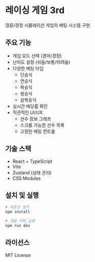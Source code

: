 # 레이싱 게임 3rd

경륜/경정 시뮬레이션 게임의 베팅 시스템 구현

## 주요 기능

- 게임 모드 선택 (경마/경정)
- 난이도 설정 (쉬움/보통/어려움)
- 다양한 베팅 타입
  - 단승식
  - 연승식
  - 복승식
  - 쌍승식
  - 삼복승식
- 실시간 배당률 확인
- 직관적인 UI/UX
  - 선수 정보 그래프
  - 스크롤 가능한 선수 목록
  - 고정된 베팅 컨트롤

## 기술 스택

- React + TypeScript
- Vite
- Zustand (상태 관리)
- CSS Modules

## 설치 및 실행

```bash
# 의존성 설치
npm install

# 개발 서버 실행
npm run dev
```

## 라이선스

MIT License 
